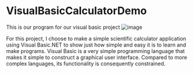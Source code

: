 # VisualBasicCalculatorDemo
This is our program for our visual basic project
![image](https://github.com/aarboine0/VisualBasicCalculatorDemo/assets/93241249/6c244177-8903-4927-be3a-65330560fafe)

For this project, I choose to make a simple scientific calculator application using Visual Basic.NET to show just how simple and easy it is to learn and make programs.
Visual Basic is a very simple programming language that makes it simple to construct a graphical user interface. Compared to more complex languages, its functionality is consequently constrained.

